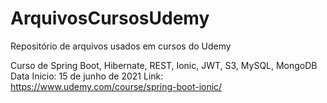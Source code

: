 # ArquivosCursosUdemy
Repositório de arquivos usados em cursos do Udemy


Curso de Spring Boot, Hibernate, REST, Ionic, JWT, S3, MySQL, MongoDB 
Data Inicio: 15 de junho de 2021
Link: https://www.udemy.com/course/spring-boot-ionic/
